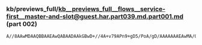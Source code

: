 ### kb/previews_full/kb__previews_full__flows__service-first__master-and-slot@guest.har.part039.md.part001.md (part 002)

```md
A//8AAwMDAAQBBAAEAwQABAADAAkGBwD+//4A+v79APn9+gD5/PoA/gD/AAAAAAAEAwMA/QD/APf8+gD8//0A+/77AAABAAD9/
```

```
